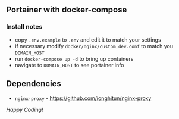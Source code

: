 ## Portainer with docker-compose

### Install notes

- copy `.env.example` to `.env` and edit it to match your settings
- if necessary modify `docker/nginx/custom_dev.conf` to match you `DOMAIN_HOST`
- run `docker-compose up -d` to bring up containers
- navigate to `DOMAIN_HOST` to see portainer info

## Dependencies

- `nginx-proxy` - https://github.com/ionghitun/nginx-proxy

_Happy Coding!_
